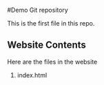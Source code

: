 #Demo Git repository

This is the first file in this repo.

## Website Contents

Here are the files in the website

1. index.html